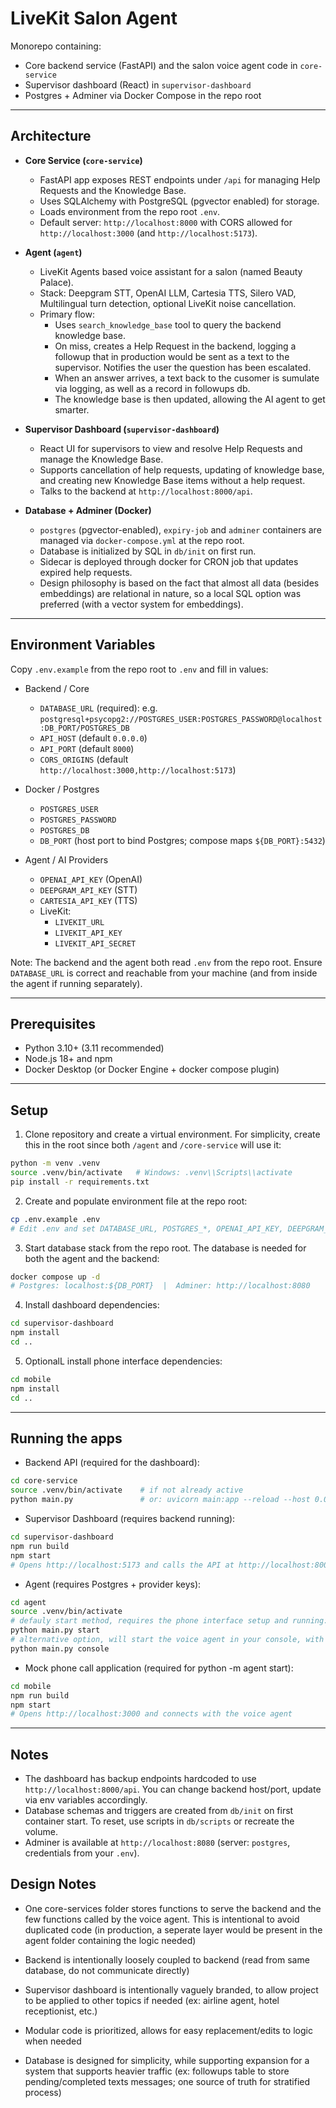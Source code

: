 # LiveKit Salon Agent

Monorepo containing:
- Core backend service (FastAPI) and the salon voice agent code in `core-service`
- Supervisor dashboard (React) in `supervisor-dashboard`
- Postgres + Adminer via Docker Compose in the repo root

---

## Architecture

- **Core Service (`core-service`)**
  - FastAPI app exposes REST endpoints under `/api` for managing Help Requests and the Knowledge Base.
  - Uses SQLAlchemy with PostgreSQL (pgvector enabled) for storage.
  - Loads environment from the repo root `.env`.
  - Default server: `http://localhost:8000` with CORS allowed for `http://localhost:3000` (and `http://localhost:5173`).

- **Agent (`agent`)**
  - LiveKit Agents based voice assistant for a salon (named Beauty Palace).
  - Stack: Deepgram STT, OpenAI LLM, Cartesia TTS, Silero VAD, Multilingual turn detection, optional LiveKit noise cancellation.
  - Primary flow:
    - Uses `search_knowledge_base` tool to query the backend knowledge base.
    - On miss, creates a Help Request in the backend, logging a followup that in production would be sent as a text to the supervisor. Notifies the user the question has been escalated.
    - When an answer arrives, a text back to the cusomer is sumulate via logging, as well as a record in followups db.
    - The knowledge base is then updated, allowing the AI agent to get smarter.

- **Supervisor Dashboard (`supervisor-dashboard`)**
  - React UI for supervisors to view and resolve Help Requests and manage the Knowledge Base.
  - Supports cancellation of help requests, updating of knowledge base, and creating new Knowledge Base items without a help request.
  - Talks to the backend at `http://localhost:8000/api`.

- **Database + Adminer (Docker)**
  - `postgres` (pgvector-enabled), `expiry-job` and `adminer` containers are managed via `docker-compose.yml` at the repo root.
  - Database is initialized by SQL in `db/init` on first run.
  - Sidecar is deployed through docker for CRON job that updates expired help requests.
  - Design philosophy is based on the fact that almost all data (besides embeddings) are relational in nature, so a local SQL option was preferred (with a vector system for embeddings).

---

## Environment Variables

Copy `.env.example` from the repo root to `.env` and fill in values:

- Backend / Core
  - `DATABASE_URL` (required): e.g. `postgresql+psycopg2://POSTGRES_USER:POSTGRES_PASSWORD@localhost:DB_PORT/POSTGRES_DB`
  - `API_HOST` (default `0.0.0.0`)
  - `API_PORT` (default `8000`)
  - `CORS_ORIGINS` (default `http://localhost:3000,http://localhost:5173`)

- Docker / Postgres
  - `POSTGRES_USER`
  - `POSTGRES_PASSWORD`
  - `POSTGRES_DB`
  - `DB_PORT` (host port to bind Postgres; compose maps `${DB_PORT}:5432`)

- Agent / AI Providers
  - `OPENAI_API_KEY` (OpenAI)
  - `DEEPGRAM_API_KEY` (STT)
  - `CARTESIA_API_KEY` (TTS)
  - LiveKit:
    - `LIVEKIT_URL`
    - `LIVEKIT_API_KEY`
    - `LIVEKIT_API_SECRET`

Note: The backend and the agent both read `.env` from the repo root. Ensure `DATABASE_URL` is correct and reachable from your machine (and from inside the agent if running separately).

---

## Prerequisites

- Python 3.10+ (3.11 recommended)
- Node.js 18+ and npm
- Docker Desktop (or Docker Engine + docker compose plugin)

---

## Setup

1) Clone repository and create a virtual environment. For simplicity, create this in the root since both `/agent` and `/core-service` will use it:
```bash
python -m venv .venv
source .venv/bin/activate   # Windows: .venv\\Scripts\\activate
pip install -r requirements.txt
```

2) Create and populate environment file at the repo root:
```bash
cp .env.example .env
# Edit .env and set DATABASE_URL, POSTGRES_*, OPENAI_API_KEY, DEEPGRAM_API_KEY, CARTESIA_API_KEY, etc.
```

3) Start database stack from the repo root. The database is needed for both the agent and the backend:
```bash
docker compose up -d
# Postgres: localhost:${DB_PORT}  |  Adminer: http://localhost:8080
```

4) Install dashboard dependencies:
```bash
cd supervisor-dashboard
npm install
cd ..
```

5) OptionalL install phone interface dependencies:
```bash
cd mobile
npm install
cd ..
```
---

## Running the apps

- Backend API (required for the dashboard):
```bash
cd core-service
source .venv/bin/activate    # if not already active
python main.py               # or: uvicorn main:app --reload --host 0.0.0.0 --port 8000
```

- Supervisor Dashboard (requires backend running):
```bash
cd supervisor-dashboard
npm run build
npm start
# Opens http://localhost:5173 and calls the API at http://localhost:8000/api
```

- Agent (requires Postgres + provider keys):
```bash
cd agent
source .venv/bin/activate
# defauly start method, requires the phone interface setup and running: 
python main.py start
# alternative option, will start the voice agent in your console, with logs for extra info:
python main.py console
```

- Mock phone call application (required for python -m agent start):
```bash
cd mobile
npm run build
npm start
# Opens http://localhost:3000 and connects with the voice agent
```

---

## Notes

- The dashboard has backup endpoints hardcoded to use `http://localhost:8000/api`. You can change backend host/port, update via env variables accordingly.
- Database schemas and triggers are created from `db/init` on first container start. To reset, use scripts in `db/scripts` or recreate the volume.
- Adminer is available at `http://localhost:8080` (server: `postgres`, credentials from your `.env`). 

## Design Notes

- One core-services folder stores functions to serve the backend and the few functions called by the voice agent. This is intentional to avoid duplicated code (in production, a seperate layer would be present in the agent folder containing the logic needed)

- Backend is intentionally loosely coupled to backend (read from same database, do not communicate directly)

- Supervisor dashboard is intentionally vaguely branded, to allow project to be applied to other topics if needed (ex: airline agent, hotel receptionist, etc.)

- Modular code is prioritized, allows for easy replacement/edits to logic when needed

- Database is designed for simplicity, while supporting expansion for a system that supports heavier traffic (ex: followups table to store pending/completed texts messages; one source of truth for stratified process) 

